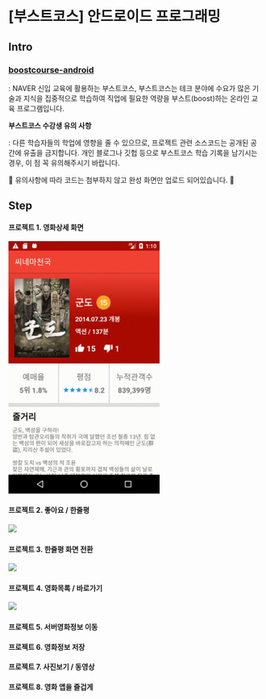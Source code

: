 # [부스트코스] 안드로이드 프로그래밍

## Intro

### [boostcourse-android](https://www.edwith.org/boostcourse-android)
: NAVER 신입 교육에 활용하는 부스트코스, 부스트코스는 테크 분야에 수요가 많은 기술과 지식을 집중적으로 학습하여 직업에 필요한 역량을 부스트(boost)하는 온라인 교육 프로그램입니다.

**부스트코스 수강생 유의 사항**

: 다른 학습자들의 학업에 영향을 줄 수 있으므로, 프로젝트 관련 소스코드는 공개된 공간에 유출을 금지합니다.
개인 블로그나 깃헙 등으로 부스트코스 학습 기록을 남기시는 경우, 이 점 꼭 유의해주시기 바랍니다.

🙏 유의사항에 따라 코드는 첨부하지 않고 완성 화면만 업로드 되어있습니다. 🙏

## Step

#### 프로젝트 1. 영화상세 화면
<img src="project_1.gif" width="300" />

#### 프로젝트 2. 좋아요 / 한줄평
<img src="project_2.gif" width="300" />

#### 프로젝트 3. 한줄평 화면 전환
<img src="project_3.gif" width="300" />

#### 프로젝트 4. 영화목록 / 바로가기
<img src="project_4.gif" width="300" />

#### 프로젝트 5. 서버영화정보 이동
#### 프로젝트 6. 영화정보 저장
#### 프로젝트 7. 사진보기 / 동영상
#### 프로젝트 8. 영화 앱을 즐겁게
